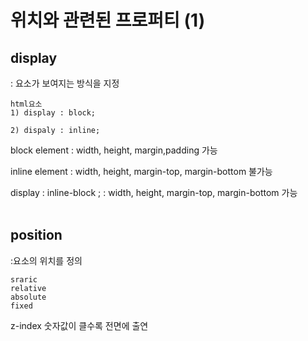 # 위치와 관련된 프로퍼티 (1)

## display
: 요소가 보여지는 방식을 지정

    html요소 
    1) display : block;

    2) dispaly : inline;


block element : width, height, margin,padding 가능

inline element : width, height, margin-top, margin-bottom 불가능

display : inline-block ; 
: width, height, margin-top, margin-bottom 가능
<br><br>

## position
:요소의 위치를 정의

    sraric
    relative
    absolute
    fixed

z-index
숫자값이 클수록 전면에 출연